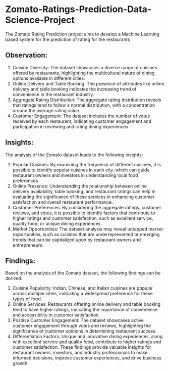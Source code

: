 # Zomato-Ratings-Prediction-Data-Science-Project
The Zomato Rating Prediction project aims to develop a Machine Learning based system for the prediction of rating for the restaurants
## Observation:
1. Cuisine Diversity: The dataset showcases a diverse range of cuisines offered by restaurants, highlighting the multicultural nature of dining options available in different cities.
2. Online Delivery and Table Booking: The presence of attributes like online delivery and table booking indicates the increasing trend of convenience in the restaurant industry.
3. Aggregate Rating Distribution: The aggregate rating distribution reveals that ratings tend to follow a normal distribution, with a concentration around the average rating value.
4. Customer Engagement: The dataset includes the number of votes received by each restaurant, indicating customer engagement and participation in reviewing and rating dining experiences.
## Insights:
The analysis of the Zomato dataset leads to the following insights:
1. Popular Cuisines: By examining the frequency of different cuisines, it is possible to identify popular cuisines in each city, which can guide restaurant owners and investors in understanding local food preferences.
2. Online Presence: Understanding the relationship between online delivery availability, table booking, and restaurant ratings can help in evaluating the significance of these services in enhancing customer satisfaction and overall restaurant performance.
3. Customer Preferences: By considering the aggregate ratings, customer reviews, and votes, it is possible to identify factors that contribute to higher ratings and customer satisfaction, such as excellent service, quality food, or unique dining experiences.
4. Market Opportunities: The dataset analysis may reveal untapped market opportunities, such as cuisines that are underrepresented or emerging trends that can be capitalized upon by restaurant owners and entrepreneurs.
## Findings:
Based on the analysis of the Zomato dataset, the following findings can be derived:
1. Cuisine Popularity: Indian, Chinese, and Italian cuisines are popular across multiple cities, indicating a widespread preference for these types of food.
2. Online Services: Restaurants offering online delivery and table booking tend to have higher ratings, indicating the importance of convenience and accessibility in customer satisfaction.
3. Positive Customer Engagement: The dataset showcases active customer engagement through votes and reviews, highlighting the significance of customer opinions in determining restaurant success.
4. Differentiation Factors: Unique and innovative dining experiences, along with excellent service and quality food, contribute to higher ratings and customer satisfaction.
These findings provide valuable insights for restaurant owners, investors, and industry professionals to make informed decisions, improve customer experiences, and drive business growth.
